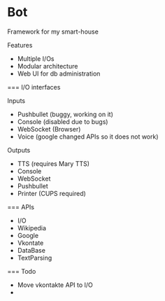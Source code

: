 Bot
===

Framework for my smart-house

Features
* Multiple I/Os 
* Modular architecture
* Web UI for db administration

=== I/O interfaces

Inputs
* Pushbullet (buggy, working on it)
* Console (disabled due to bugs)
* WebSocket (Browser)
* Voice (google changed APIs so it does not work)

Outputs
* TTS (requires Mary TTS)
* Console
* WebSocket
* Pushbullet
* Printer (CUPS required)

=== APIs

* I/O
* Wikipedia
* Google
* Vkontate
* DataBase
* TextParsing

=== Todo

* Move vkontakte API to I/O
* 
